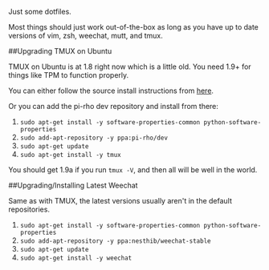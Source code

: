 Just some dotfiles.

Most things should just work out-of-the-box as long as you have up to date
versions of vim, zsh, weechat, mutt, and tmux.

##Upgrading TMUX on Ubuntu

TMUX on Ubuntu is at 1.8 right now which is a little old. You need 1.9+ for
things like TPM to function properly.

You can either follow the source install instructions from
[here](http://sourceforge.net/p/tmux/tmux-code/ci/master/tree/README).

Or you can add the pi-rho dev repository and install from there:

1. `sudo apt-get install -y software-properties-common python-software-properties`
2. `sudo add-apt-repository -y ppa:pi-rho/dev`
3. `sudo apt-get update`
4. `sudo apt-get install -y tmux`

You should get 1.9a if you run `tmux -V`, and then all will be well in the world.

##Upgrading/Installing Latest Weechat

Same as with TMUX, the latest versions usually aren't in the
default repositories.

1. `sudo apt-get install -y software-properties-common python-software-properties`
2. `sudo add-apt-repository -y ppa:nesthib/weechat-stable`
3. `sudo apt-get update`
4. `sudo apt-get install -y weechat`
